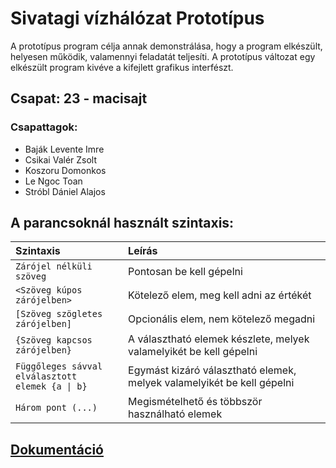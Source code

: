# Sivatagi vízhálózat Prototípus

A prototípus program célja annak demonstrálása, hogy a program elkészült, helyesen működik, valamennyi feladatát
teljesíti. A prototípus változat egy elkészült program kivéve a kifejlett grafikus interfészt.

## Csapat: 23 - macisajt

### Csapattagok:

- Baják Levente Imre
- Csikai Valér Zsolt
- Koszoru Domonkos
- Le Ngoc Toan
- Stróbl Dániel Alajos

## A parancsoknál használt szintaxis:

| Szintaxis                                                       | Leírás                                                                 |
|:----------------------------------------------------------------|:-----------------------------------------------------------------------|
| `Zárójel nélküli szöveg`                                        | Pontosan be kell gépelni                                               |
| `<Szöveg kúpos zárójelben>`                                     | Kötelező elem, meg kell adni az értékét                                |
| `[Szöveg szögletes zárójelben]`                                 | Opcionális elem, nem kötelező megadni                                  |
| `{Szöveg kapcsos zárójelben}`                                   | A választható elemek készlete, melyek valamelyikét be kell gépelni     |
| <code>Függőleges sávval elválasztott elemek {a &#124; b}</code> | Egymást kizáró választható elemek, melyek valamelyikét be kell gépelni |
| `Három pont (...)`                                              | Megismételhető és többször használható elemek                          |

## [Dokumentáció](https://docs.google.com/document/d/1vt0ruZJ6pVvddavbwg4amov1J9vomhK4/)
